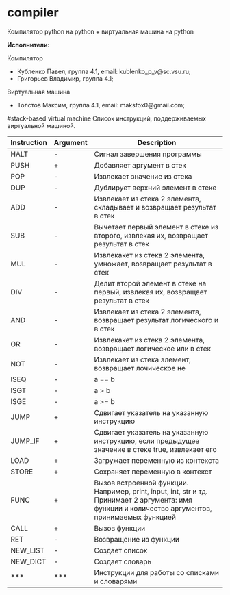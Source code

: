 # compiler
Компилятор python на python + виртуальная машина на python

<b>Исполнители:</b>
<p>Компилятор</p>
<uL>
    <li>Кубленко Павел, группа 4.1, email: kublenko_p_v@sc.vsu.ru;</li>
    <li>Григорьев Владимир, группа 4.1;</li>
</uL>
<p>Виртуальная машина</p>
<ul>
    <li>Толстов Максим, группа 4.1, email: maksfox0@gmail.com;</li>
</ul>

#stack-based virtual machine
Список инструкций, поддерживаемых виртуальной машиной.

| Instruction | Argument | Description |
| --- | --- | --- |
| HALT | - | Сигнал завершения программы |
| PUSH | + | Добавляет аргумент в стек |
| POP | - | Извлекает значение из стека |
| DUP | - | Дублирует верхний элемент в стеке |
| ADD | - | Извлекает из стека 2 элемента, складывает и возвращает результат в стек |
| SUB | - | Вычетает первый элемент в стеке из второго, извлекая их, возвращает результат в стек |
| MUL | - | Извлекакет из стека 2 элемента, умножает, возвращает результат в стек |
| DIV | - | Делит второй элемент в стеке на первый, извлекая их, возвращает результат в стек |
| AND | - | Извлекает из стека 2 элемента, возвращает результат логического и в стек  |
| OR | - | Извлекакет из стека 2 элемента, возвращает логическое или в стек |
| NOT | - | Извлекает из стека элемент, возвращает лочическое не |
| ISEQ | - | a == b |
| ISGT | - | a > b |
| ISGE | - | a >= b |
| JUMP | + | Сдвигает указатель на указанную инструкцию |
| JUMP_IF | + | Сдвигает указатель на указанную инструкцию, если предыдущее значение в стеке true, извлекает его |
| LOAD | + | Загружает переменную из контекста |
| STORE | + | Сохраняет переменную в контекст |
| FUNC | + | Вызов встроенной функции. Например, print, input, int, str и тд. Принимает 2 аргумента: имя функции и количество аргументов, принимаемых функцией | 
| CALL | + | Вызов функции |
| RET | - | Возвращение из функции |
| NEW_LIST | - | Создает список |
| NEW_DICT | - | Создает словарь |
| *** | *** | Инструкции для работы со списками и словарями |
